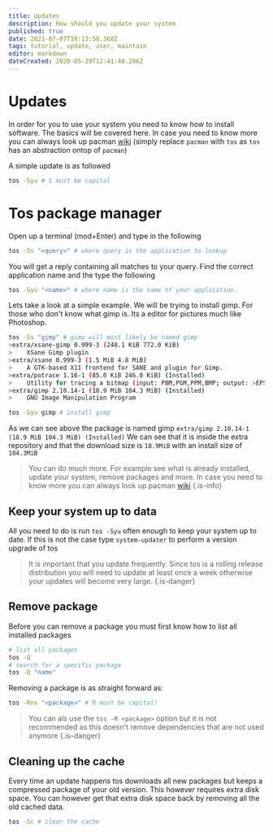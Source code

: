 ```yaml
---
title: Updates
description: How should you update your system
published: true
date: 2021-07-07T18:13:58.368Z
tags: tutorial, update, user, maintain
editor: markdown
dateCreated: 2020-05-29T12:41:40.206Z
---
```


# Updates
In order for you to use your system you need to know how to install software. The basics will be covered here. In case you need to know more you can always look up pacman [wiki](/Usage/Configuration/P/Pacman)
(simply replace `pacman` with `tos` as `tos` has an abstraction ontop of `pacman`)

A simple update is as followed

```bash
tos -Syu # S must be capital
```

# Tos package manager

Open up a terminal (mod+Enter) and type in the following
```bash
tos -Ss "<query>" # where query is the application to lookup
```
You will get a reply containing all matches to your query. Find the correct application name and the type the following

```bash
tos -Syu "<name>" # where name is the name of your application.
```

Lets take a look at a simple example.
We will be trying to install gimp. For those who don't know what gimp is. Its a editor for pictures much like Photoshop.

```bash
tos -Ss "gimp" # gimp will most likely be named gimp
>extra/xsane-gimp 0.999-3 (248.1 KiB 772.0 KiB)
>    XSane Gimp plugin
>extra/xsane 0.999-3 (1.5 MiB 4.8 MiB)
>    A GTK-based X11 frontend for SANE and plugin for Gimp.
>extra/potrace 1.16-1 (85.0 KiB 246.0 KiB) (Installed)
>    Utility for tracing a bitmap (input: PBM,PGM,PPM,BMP; output: >EPS,PS,PDF,SVG,DXF,PGM,Gimppath,XFig)
>extra/gimp 2.10.14-1 (18.9 MiB 104.3 MiB) (Installed)
>    GNU Image Manipulation Program

tos -Syu gimp # install gimp
```

As we can see above the package is named gimp `extra/gimp 2.10.14-1 (18.9 MiB 104.3 MiB) (Installed)` We can see that it is inside the extra repository and that the download size is `18.9MiB` with an install size of `104.3MiB`

> You can do much more. For example see what is already installed, update your system, remove packages and more. In case you need to know more you can always look up pacman [wiki](https://wiki.archlinux.org/index.php/Pacman)
{.is-info}

## Keep your system up to data
All you need to do is run `tos -Syu` often enough to keep your system up to date.
If this is not the case type `system-updater` to perform a version upgrade of tos

> It is important that you update frequently. Since tos is a rolling release distribution you will need to update at least once a week otherwise your updates will become very large.
{.is-danger}

## Remove package
Before you can remove a package you must first know how to list all installed packages

```bash
# list all packages
tos -Q
# search for a specific package
tos -Q "name"
```

Removing a package is as straight forward as:

```bash
tos -Rns "<package>" # R must be capital!
```

> You can als use the `tos -R <package>` option but it is not recommended as this doesn't remove dependencies that are not used anymore
{.is-danger}

## Cleaning up the cache

Every time an update happens tos downloads all new packages but keeps a compressed package of your old version. This however requires extra disk space. You can however get that extra disk space back by removing all the old cached data.

```bash
tos -Sc # clear the cache
```


